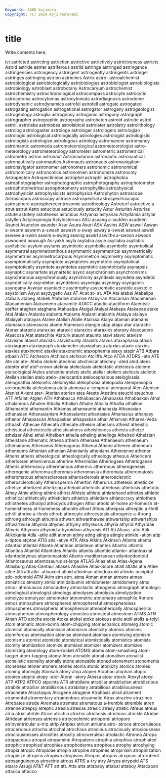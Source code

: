 ```yaml
---
Keywords: 2680 kojimura
Copyright: (C) 2024 Koji Murakami
---
```


# title

Write contents here.



ict astricted astricting astriction
astrictive astrictively astrictiveness astricts Astrid astride astrier astriferous astrild astringe
astringed astringence astringencies astringency astringent astringently astringents astringer astringes astringing
astrion astrionics Astrix astro- astroalchemist astrobiological astrobiologically astrobiologies astrobiologist astrobiologists
astrobiology astroblast astrobotany Astrocaryum astrochemist astrochemistry astrochronological astrocompass astrocyte astrocytic
astrocytoma astrocytomas astrocytomata astrodiagnosis astrodome astrodynamic astrodynamics astrofel astrofell astrogate
astrogated astrogating astrogation astrogational astrogator astrogeny astrogeologist astrogeology astroglia astrognosy
astrogonic astrogony astrograph astrographer astrographic astrography astrohatch astroid astroite astrol
astrol. astrolabe astrolabes astrolabical astrolater astrolatry astrolithology astrolog astrologaster astrologe
astrologer astrologers astrologian astrologic astrological astrologically astrologies astrologist astrologistic astrologists
astrologize astrologous astrology astromancer astromancy astromantic astromeda astrometeorological astrometeorologist astro-meteorology
astrometeorology astrometer astrometric astrometrical astrometry astron astronaut Astronautarum astronautic astronautical
astronautically astronautics Astronauts astronauts astronavigation astronavigator astronomer astronomers astronomic astronomical
astronomically astronomics astronomien astronomize astronomy Astropecten Astropectinidae astrophel astrophil astrophobia
astrophotographer astrophotographic astrophotography astrophotometer astrophotometrical astrophotometry astrophyllite astrophysical astrophysicist astrophysicists
astrophysics Astrophyton astroscope Astroscopus astroscopy astrose astrospectral astrospectroscopic astrosphere astrospherecentrosomic
astrotheology Astroturf astructive a-strut astrut Astto astucious astuciously astucity Astur
Asturian Asturias astute astutely astuteness astutious Astyanax astyanax Astydamia astylar
astyllen Astylospongia Astylosternus ASU asuang a-sudden asudden Asunci Asuncion asunder
Asur Asura Asuri ASV Asvins ASW aswail Aswan a-swarm aswarm
a-swash aswash a-sway asway a-sweat asweat aswell asweve a-swim aswim
a-swing aswing aswirl aswithe a-swoon aswoon aswooned aswough As-yakh asyla
asylabia asyle asyllabia asyllabic asyllabical asylum asylums asymbiotic asymbolia asymbolic
asymbolical asymmetral asymmetranthous asymmetric asymmetrical asymmetrically asymmetries asymmetrocarpous Asymmetron asymmetry
asymptomatic asymptomatically asymptote asymptotes asymptotic asymptotical asymptotically asymtote asymtotes asymtotic
asymtotically asynapsis asynaptic asynartete asynartetic async asynchronism asynchronisms asynchronous asynchronously
asynchrony asyndesis asyndeta asyndetic asyndetically asyndeton asyndetons asynergia asynergy asyngamic
asyngamy Asynjur asyntactic asyntrophy asystematic asystole asystolic asystolism Asyut asyzygetic
Asz AT At at at- at. ATA Ata atabal Atabalipa
atabals atabeg atabek Atabrine atabrine Atabyrian Atacaman Atacamenan Atacamenian Atacameno
atacamite ATACC atactic atactiform Ataentsic atafter ataghan ataghans Atahualpa Ataigal
Ataiyal Atakapa Atakapas atake Atal Atalan Atalanta atalanta Atalante Atalanti
atalantis Atalaya atalaya Atalayah atalayas Atalee Ataliah Atalie Atalissa Atalya
ataman atamans atamasco atamascos atame Atamosco atangle atap ataps atar
ataractic Atarax ataraxia ataraxias ataraxic ataraxics ataraxies ataraxy Atascadero Atascosa
Atat atatschite Ataturk ataunt ataunto atavi atavic atavism atavisms atavist
atavistic atavistically atavists atavus ataxaphasia ataxia ataxiagram ataxiagraph ataxiameter ataxiaphasia
ataxias ataxic ataxics ataxies ataxinomic ataxite ataxonomic ataxophemia ataxy atazir
ATB Atbara atbash ATC Atcheson Atchison atchison Atcliffe Atco ATDA
ATDRS -ate ATE Ate ate ate- Ateba atebrin atechnic atechnical
atechny -ated ated atees ateeter atef atef-crown ateknia atelectasis atelectatic
ateleiosis atelene ateleological Ateles atelestite atelets atelic atelier ateliers ateliosis
ateliotic Atellan atellan atelo atelo- atelocardia atelocephalous ateloglossia atelognathia atelomitic
atelomyelia atelophobia atelopodia ateloprosopia atelorachidia atelostomia ately atemoya a-temporal atemporal
Aten Atenism Atenist A-tent ater- Aterian aterian ates Ateste Atestine
ateuchi ateuchus ATF Atfalati Atglen ATH Athabasca Athabascan Athabaska Athabaskan
Athal athalamous Athalee Athalia Athaliah Athalie Athalla Athallia athalline Athamantid
athamantin Athamas athamaunte athanasia Athanasian athanasian Athanasianism Athanasianist athanasies Athanasius
athanasy athanor Athapascan Athapaskan athapaskan athar Atharvan Atharva-Veda athbash Athecae
Athecata athecate atheism atheisms atheist atheistic atheistical atheistically atheisticalness atheisticness
atheists atheize atheizer Athel athel Athelbert athelia atheling athelings Athelred
Athelstan Athelstane athematic Athena athena Athenaea Athenaeum athenaeum athenaeums Athenaeus
Athenagoras Athenai Athene athenee atheneum atheneums Athenian athenian Athenianly athenians
Athenienne athenor Athens athens atheological atheologically atheology atheous Athericera athericeran
athericerous atherine Atherinidae Atheriogaea Atheriogaean Atheris athermancy athermanous athermic athermous
atherogenesis atherogenic atheroma atheromas atheromasia atheromata atheromatosis atheromatous atheroscleroses atherosclerosis
atherosclerotic atherosclerotically Atherosperma Atherton Atherurus athetesis atheticize athetize athetized athetizing
athetoid athetoids athetosic athetosis athetotic Athey Athie athing athink athirst
Athiste athlete athletehood athletes athletic athletical athletically athleticism athletics athletism
athletocracy athlothete athlothetes athodyd athodyds athogen Athol athold at-home at-homeish
at-homeishness at-homeness athonite athort Athos athrepsia athreptic a-thrill athrill athrive
a-throb athrob athrocyte athrocytosis athrogenic a-throng athrong athrough athumia athwart
athwarthawse athwartship athwartships athwartwise athymia athymic athymy athyreosis athyria athyrid
Athyridae Athyris Athyrium athyroid athyroidism athyrosis ATI Ati Atiana -atic
Atik Atikokania Atila -atile atilt atimon atimy ating atinga atingle
atinkle -ation atip a-tiptoe atiptoe ATIS atis -ative ATK Atka
Atkins Atkinson Atlanta atlanta atlantad atlantal Atlante Atlantean atlantean atlantes
Atlantic atlantic Atlantica Atlantid Atlantides Atlantis atlantis atlantite atlanto- atlantoaxial
atlantodidymus atlantomastoid Atlanto-mediterranean atlantoodontoid Atlantosaurus atlantosaurus at-large ATLAS Atlas atlas
Atlas-Agena Atlasburg Atlas-Centaur atlases Atlaslike Atlas-Score atlatl atlatls atle Atlee
atlee Atli atli atlo- atloaxoid atloid atloidean atloidoaxoid atloido-occipital atlo-odontoid
ATM At/m atm atm. atma Atman atman atmans atmas atmiatrics
atmiatry atmid atmidalbumin atmidometer atmidometry atmo atmo- atmocausis atmocautery atmoclastic
atmogenic atmograph atmologic atmological atmologist atmology atmolyses atmolysis atmolyzation atmolyze
atmolyzer atmometer atmometric atmometry atmophile Atmore atmos atmosphere atmosphered atmosphereful
atmosphereless atmospheres atmospheric atmospherical atmospherically atmospherics atmospherium atmospherology atmostea atmosteal
atmosteon ATMS ATN Atnah ATO atocha atocia Atoka atokal atoke
atokous atole atoll atolls a-tolyl atom atomatic atom-bomb atom-chipping atomechanics
atomerg atomic atomical atomically atomician atomicism atomicity atomics atomies atomiferous
atomisation atomise atomised atomises atomising atomism atomisms atomist atomistic atomistical
atomistically atomistics atomists atomity atomization atomize atomized atomizer atomizers atomizes
atomizing atomology atom-rocket ATOMS atoms atom-smashing atom-tagger atom-tagging atomy Aton
atonable atonal atonalism atonalist atonalistic atonality atonally atone atoneable atoned
atonement atonements atoneness atoner atoners atones atonia atonic atonicity atonics
atonies atoning atoningly Atonsah atony atop atopen Atophan atophan atopic
atopies atopite atopy -ator Atorai -atory Atossa atour atoxic Atoxyl
atoxyl ATP ATP2 ATPCO atpoints ATR atrabilaire atrabilar atrabilarian atrabilarious
atrabile atrabiliar atrabiliarious atrabiliary atrabilious atrabiliousness atracheate Atractaspis Atragene atragene
Atrahasis atrail atrament atramental atramentary atramentous atraumatic Atrax atrazine atrazines
Atrebates atrede Atremata atremate atrematous a-tremble atremble atren atrenne atrepsy
atreptic atresia atresias atresic atresy atretic Atreus atreus atria atrial
atrible Atrice atrichia atrichic atrichosis atrichous atrickle Atridae Atridean atrienses
atriensis atriocoelomic atrioporal atriopore atrioventricular a-trip atrip Atriplex atrium atriums
atro- atroce atroceruleous atroceruleus atrocha atrochal atrochous atrocious atrociously atrociousness
atrociousnesses atrocities atrocity atrocoeruleus atrolactic Atronna Atropa atropaceous atropal atropamine
Atropatene atrophia atrophias atrophiated atrophic atrophied atrophies atrophoderma atrophous atrophy
atrophying atropia atropic Atropidae atropin atropine atropines atropinism atropinization atropinize
atropins atropism atropisms Atropos atropos atropous atrorubent atrosanguineous atroscine atrous
ATRS a-try atry Atrypa atrypoid ATS atsara Atsugi AT&T ATT
att att. Atta atta attababy attabal attaboy Attacapan attacca attacco
